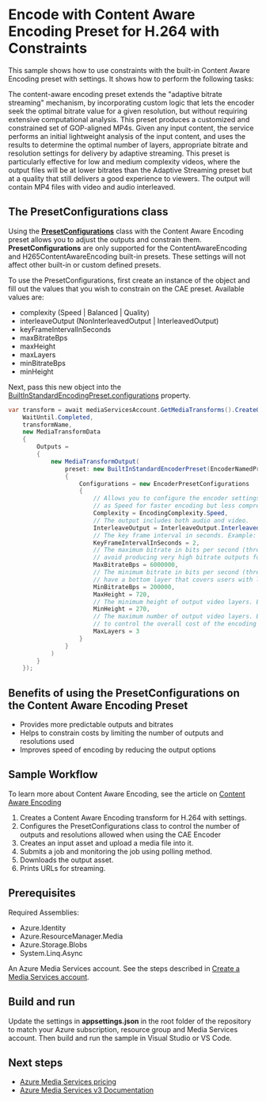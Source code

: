 # Encode with Content Aware Encoding Preset for H.264 with Constraints

This sample shows how to use constraints with the built-in Content Aware Encoding preset with settings. It shows how to perform the following tasks:

The content-aware encoding preset extends the "adaptive bitrate streaming" mechanism, by incorporating custom logic that lets the encoder seek the optimal bitrate value for a given resolution, 
but without requiring extensive computational analysis. This preset produces a customized and constrained set of GOP-aligned MP4s. Given any input content, the service performs an initial lightweight analysis of the 
input content, and uses the results to determine the optimal number of layers, appropriate bitrate and resolution settings for delivery by adaptive streaming.
This preset is particularly effective for low and medium complexity videos, where the output files will be at lower bitrates than the Adaptive Streaming preset but at a quality that still
delivers a good experience to viewers. The output will contain MP4 files with video and audio interleaved.

## The PresetConfigurations class

Using the **[PresetConfigurations](https://github.com/Azure/azure-rest-api-specs/blob/32d5a0348f38da79fafdf14b945df0f9b8119df4/specification/mediaservices/resource-manager/Microsoft.Media/stable/2021-06-01/Encoding.json#L2397)** class with the Content Aware Encoding preset allows you to adjust the outputs and constrain them. **PresetConfigurations** are only supported for the ContentAwareEncoding and H265ContentAwareEncoding built-in presets. These settings will not affect other built-in or custom defined presets.

To use the PresetConfigurations, first create an instance of the object and fill out the values that you wish to constrain on the CAE preset.
Available values are:

- complexity (Speed | Balanced | Quality)
- interleaveOutput (NonInterleavedOutput | InterleavedOutput)
- keyFrameIntervalInSeconds
- maxBitrateBps
- maxHeight
- maxLayers
- minBitrateBps
- minHeight

Next, pass this new object into the [BuiltInStandardEncodingPreset.configurations](https://github.com/Azure/azure-rest-api-specs/blob/32d5a0348f38da79fafdf14b945df0f9b8119df4/specification/mediaservices/resource-manager/Microsoft.Media/stable/2021-06-01/Encoding.json#L1354) property.

``` csharp
var transform = await mediaServicesAccount.GetMediaTransforms().CreateOrUpdateAsync(
    WaitUntil.Completed,
    transformName,
    new MediaTransformData
    {
        Outputs =
        {
            new MediaTransformOutput(
                preset: new BuiltInStandardEncoderPreset(EncoderNamedPreset.ContentAwareEncoding)
                {
                    Configurations = new EncoderPresetConfigurations
                    {
                        // Allows you to configure the encoder settings to control the balance between speed and quality. Example: set Complexity
                        // as Speed for faster encoding but less compression efficiency.
                        Complexity = EncodingComplexity.Speed,
                        // The output includes both audio and video.
                        InterleaveOutput = InterleaveOutput.InterleavedOutput,
                        // The key frame interval in seconds. Example: set as 2 to reduce the playback buffering for some players.
                        KeyFrameIntervalInSeconds = 2,
                        // The maximum bitrate in bits per second (threshold for the top video layer). Example: set MaxBitrateBps as 6000000 to
                        // avoid producing very high bitrate outputs for contents with high complexity.
                        MaxBitrateBps = 6000000,
                        // The minimum bitrate in bits per second (threshold for the bottom video layer). Example: set MinBitrateBps as 200000 to
                        // have a bottom layer that covers users with low network bandwidth.
                        MinBitrateBps = 200000,
                        MaxHeight = 720,
                        // The minimum height of output video layers. Example: set MinHeight as 360 to avoid output layers of smaller resolutions like 180P.
                        MinHeight = 270,
                        // The maximum number of output video layers. Example: set MaxLayers as 4 to make sure at most 4 output layers are produced
                        // to control the overall cost of the encoding job.
                        MaxLayers = 3
                    }
                }
            )
        }
    });
```

## Benefits of using the PresetConfigurations on the Content Aware Encoding Preset

- Provides more predictable outputs and bitrates
- Helps to constrain costs by limiting the number of outputs and resolutions used
- Improves speed of encoding by reducing the output options

## Sample Workflow

To learn more about Content Aware Encoding, see the article on [Content Aware Encoding](https://learn.microsoft.com/azure/media-services/latest/encode-content-aware-concept)

1. Creates a Content Aware Encoding transform for H.264 with settings.
1. Configures the PresetConfigurations class to control the number of outputs and resolutions allowed when using the CAE Encoder
1. Creates an input asset and upload a media file into it.
1. Submits a job and monitoring the job using polling method.
1. Downloads the output asset.
1. Prints URLs for streaming.

## Prerequisites

Required Assemblies:

* Azure.Identity
* Azure.ResourceManager.Media
* Azure.Storage.Blobs
* System.Linq.Async

An Azure Media Services account. See the steps described in [Create a Media Services account](https://learn.microsoft.com/azure/media-services/latest/account-create-how-to).

## Build and run

Update the settings in **appsettings.json** in the root folder of the repository to match your Azure subscription, resource group and Media Services account.
Then build and run the sample in Visual Studio or VS Code.

## Next steps

- [Azure Media Services pricing](https://azure.microsoft.com/pricing/details/media-services/)
- [Azure Media Services v3 Documentation](https://learn.microsoft.com/azure/media-services/latest/)
